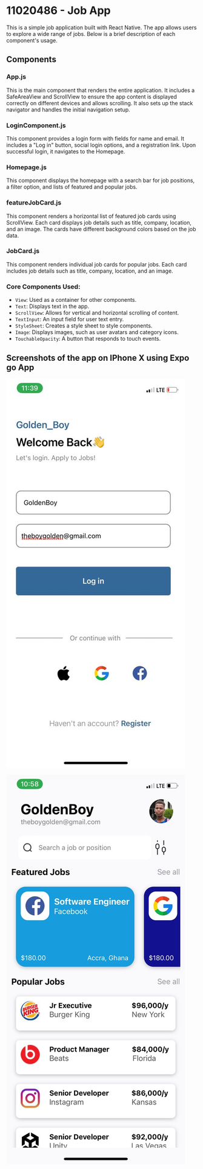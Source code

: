 # 11020486 - Job App

This is a simple job application built with React Native. The app allows users to explore a wide range of jobs. Below is a brief description of each component's usage.

## Components

### App.js
This is the main component that renders the entire application. It includes a SafeAreaView and ScrollView to ensure the app content is displayed correctly on different devices and allows scrolling. It also sets up the stack navigator and handles the initial navigation setup.

### LoginComponent.js
This component provides a login form with fields for name and email. It includes a "Log in" button, social login options, and a registration link. Upon successful login, it navigates to the Homepage.

### Homepage.js
This component displays the homepage with a search bar for job positions, a filter option, and lists of featured and popular jobs. 

### featureJobCard.js
This component renders a horizontal list of featured job cards using ScrollView. Each card displays job details such as title, company, location, and an image. The cards have different background colors based on the job data.

### JobCard.js
This component renders individual job cards for popular jobs. Each card includes job details such as title, company, location, and an image.

### Core Components Used:
- `View`: Used as a container for other components.
- `Text`: Displays text in the app.
- `ScrollView`: Allows for vertical and horizontal scrolling of content.
- `TextInput`: An input field for user text entry.
- `StyleSheet`: Creates a style sheet to style components.
- `Image`: Displays images, such as user avatars and category icons.
- `TouchableOpacity`: A button that responds to touch events.


## Screenshots of the app on IPhone X using Expo go App

![screenshot1](LogInPage.jpg)


![screenshot2](HomePage.jpg)
